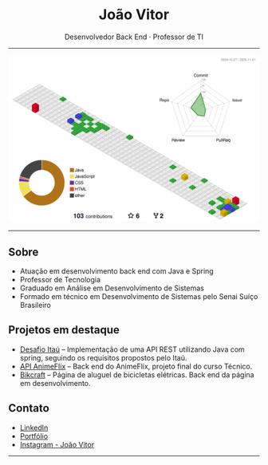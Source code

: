 <h1 align="center">João Vitor</h1>

<p align="center">
  Desenvolvedor Back End · Professor de TI
</p>

---

![](./profile-3d-contrib/profile-gitblock.svg)

---

## Sobre

- Atuação em desenvolvimento back end com Java e Spring
- Professor de Tecnologia 
- Graduado em Análise em Desenvolvimento de Sistemas
- Formado em técnico em Desenvolvimento de Sistemas pelo Senai Suíço Brasileiro

## Projetos em destaque

- [Desafio Itaú](https://github.com/JoaoVGomees/desafio-backend-itau) – Implementação de uma API REST utilizando Java com spring, seguindo os requisitos propostos pelo Itaú.
- [API AnimeFlix](https://github.com/JoaoVGomees/APICompleta) – Back end do AnimeFlix, projeto final do curso Técnico.
- [Bikcraft](https://joaovgomees.github.io/bikcraft/) – Página de aluguel de bicicletas elétricas. Back end da página em desenvolvimento.

## Contato

- [LinkedIn](https://www.linkedin.com/in/joaovgomees/)
- [Portfólio](https://joaovgomees.github.io/portfolio-origamid/)
- [Instagram - João Vitor](https://www.instagram.com/__joao78)

---

